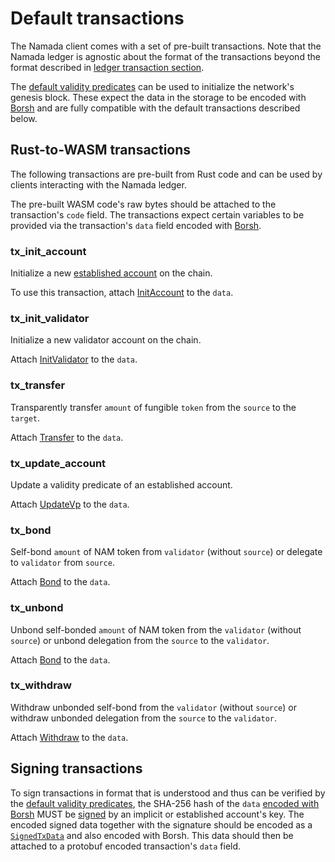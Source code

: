 # Default transactions

The Namada client comes with a set of pre-built transactions. Note that the Namada ledger is agnostic about the format of the transactions beyond the format described in [ledger transaction section](../ledger.md#transactions).

The [default validity predicates](default-validity-predicates.md) can be used to initialize the network's genesis block. These expect the data in the storage to be encoded with [Borsh](../encoding.md#borsh-binary-encoding) and are fully compatible with the default transactions described below.

## Rust-to-WASM transactions

The following transactions are pre-built from Rust code and can be used by clients interacting with the Namada ledger.

The pre-built WASM code's raw bytes should be attached to the transaction's `code` field. The transactions expect certain variables to be provided via the transaction's `data` field encoded with [Borsh](../encoding.md#borsh-binary-encoding).

### tx_init_account

Initialize a new [established account](../../explore/design/ledger/accounts.md#established-transparent-addresses) on the chain.

To use this transaction, attach [InitAccount](../encoding.md#initaccount) to the `data`.

### tx_init_validator

Initialize a new validator account on the chain.

Attach [InitValidator](../encoding.md#initvalidator) to the `data`.

### tx_transfer

Transparently transfer `amount` of fungible `token` from the `source` to the `target`.

Attach [Transfer](../encoding.md#transfer) to the `data`.

### tx_update_account

Update a validity predicate of an established account.

Attach [UpdateVp](../encoding.md#updatevp) to the `data`.

### tx_bond

Self-bond `amount` of NAM token from `validator` (without `source`) or delegate to `validator` from `source`.

Attach [Bond](../encoding.md#bond) to the `data`.

### tx_unbond

Unbond self-bonded `amount` of NAM token from the `validator` (without `source`) or unbond delegation from the `source` to the `validator`.

Attach [Bond](../encoding.md#bond) to the `data`.

### tx_withdraw

Withdraw unbonded self-bond from the `validator` (without `source`) or withdraw unbonded delegation from the `source` to the `validator`.

Attach [Withdraw](../encoding.md#withdraw) to the `data`.

## Signing transactions

To sign transactions in format that is understood and thus can be verified by the [default validity predicates](default-validity-predicates.md), the SHA-256 hash of the `data` [encoded with Borsh](../encoding.html#borsh-binary-encoding) MUST be [signed](../crypto.md#signatures) by an implicit or established account's key. The encoded signed data together with the signature should be encoded as a [`SignedTxData`](../encoding.md#signedtxdata) and also encoded with Borsh. This data should then be attached to a protobuf encoded transaction's `data` field.
